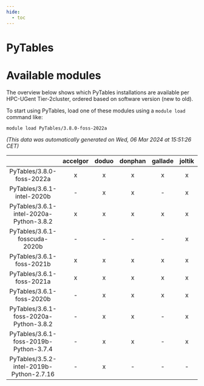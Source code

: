 ```yaml
---
hide:
  - toc
---
```


PyTables
========

# Available modules


The overview below shows which PyTables installations are available per HPC-UGent Tier-2cluster, ordered based on software version (new to old).

To start using PyTables, load one of these modules using a `module load` command like:

```shell
module load PyTables/3.8.0-foss-2022a
```

*(This data was automatically generated on Wed, 06 Mar 2024 at 15:51:26 CET)*  

| |accelgor|doduo|donphan|gallade|joltik|skitty|
| :---: | :---: | :---: | :---: | :---: | :---: | :---: |
|PyTables/3.8.0-foss-2022a|x|x|x|x|x|x|
|PyTables/3.6.1-intel-2020b|-|x|x|-|x|x|
|PyTables/3.6.1-intel-2020a-Python-3.8.2|x|x|x|x|x|x|
|PyTables/3.6.1-fosscuda-2020b|-|-|-|-|x|-|
|PyTables/3.6.1-foss-2021b|x|x|x|x|x|x|
|PyTables/3.6.1-foss-2021a|x|x|x|x|x|x|
|PyTables/3.6.1-foss-2020b|-|x|x|x|x|x|
|PyTables/3.6.1-foss-2020a-Python-3.8.2|-|x|x|-|x|x|
|PyTables/3.6.1-foss-2019b-Python-3.7.4|-|x|x|-|x|x|
|PyTables/3.5.2-intel-2019b-Python-2.7.16|-|x|-|-|-|x|
